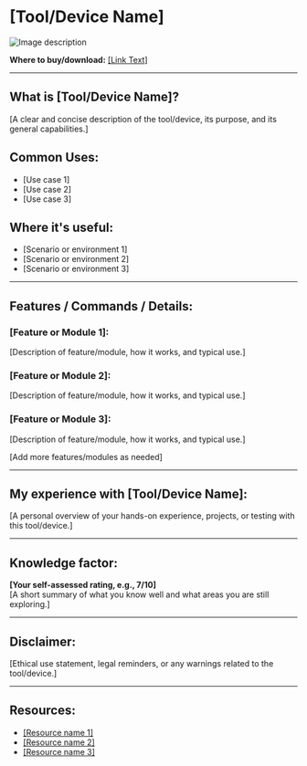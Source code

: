 # [Tool/Device Name]

![Image description](../../../13-Personal/Images/[Image-File-Name].png)

**Where to buy/download:** [[Link Text]]([URL])

---

## What is [Tool/Device Name]?

[A clear and concise description of the tool/device, its purpose, and its general capabilities.]

## Common Uses:
- [Use case 1]
- [Use case 2]
- [Use case 3]

## Where it's useful:
- [Scenario or environment 1]
- [Scenario or environment 2]
- [Scenario or environment 3]

---

## Features / Commands / Details:

### [Feature or Module 1]:
[Description of feature/module, how it works, and typical use.]

### [Feature or Module 2]:
[Description of feature/module, how it works, and typical use.]

### [Feature or Module 3]:
[Description of feature/module, how it works, and typical use.]

[Add more features/modules as needed]

---

## My experience with [Tool/Device Name]:

[A personal overview of your hands-on experience, projects, or testing with this tool/device.]

---

## Knowledge factor:

**[Your self-assessed rating, e.g., 7/10]**  
[A short summary of what you know well and what areas you are still exploring.]

---

## Disclaimer:

[Ethical use statement, legal reminders, or any warnings related to the tool/device.]

---

## Resources:

- [[Resource name 1]]([URL])
- [[Resource name 2]]([URL])
- [[Resource name 3]]([URL])
